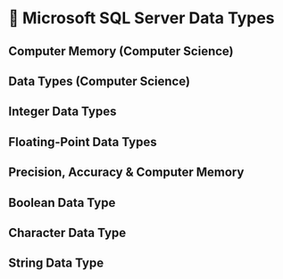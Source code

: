 # 🌱 Microsoft SQL Server Data Types

## Computer Memory (Computer Science)

## Data Types (Computer Science)

## Integer Data Types

## Floating-Point Data Types

## Precision, Accuracy & Computer Memory

## Boolean Data Type

## Character Data Type

## String Data Type